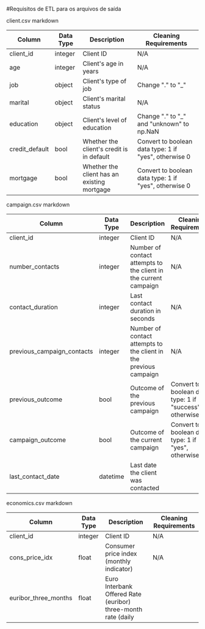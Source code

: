 #Requisitos de ETL para os arquivos de saída


client.csv
markdown

| Column             | Data Type | Description                              | Cleaning Requirements                                                       |
|--------------------|-----------|------------------------------------------|------------------------------------------------------------------------------|
| client_id          | integer   | Client ID                                | N/A                                                                          |
| age                | integer   | Client's age in years                    | N/A                                                                          |
| job                | object    | Client's type of job                     | Change "." to "_"                                                           |
| marital            | object    | Client's marital status                  | N/A                                                                          |
| education          | object    | Client's level of education              | Change "." to "_" and "unknown" to np.NaN                                    |
| credit_default     | bool      | Whether the client's credit is in default | Convert to boolean data type: 1 if "yes", otherwise 0                        |
| mortgage           | bool      | Whether the client has an existing mortgage | Convert to boolean data type: 1 if "yes", otherwise 0                        |


campaign.csv
markdown

| Column                    | Data Type | Description                                            | Cleaning Requirements                                                       |
|---------------------------|-----------|--------------------------------------------------------|------------------------------------------------------------------------------|
| client_id                 | integer   | Client ID                                              | N/A                                                                          |
| number_contacts           | integer   | Number of contact attempts to the client in the current campaign | N/A                                                          |
| contact_duration          | integer   | Last contact duration in seconds                       | N/A                                                                          |
| previous_campaign_contacts| integer   | Number of contact attempts to the client in the previous campaign | N/A                                                          |
| previous_outcome          | bool      | Outcome of the previous campaign                       | Convert to boolean data type: 1 if "success", otherwise 0                   |
| campaign_outcome          | bool      | Outcome of the current campaign                        | Convert to boolean data type: 1 if "yes", otherwise 0                       |
| last_contact_date         | datetime  | Last date the client was contacted    


economics.csv
markdown

| Column                | Data Type | Description                                             | Cleaning Requirements                                                       |
|-----------------------|-----------|---------------------------------------------------------|------------------------------------------------------------------------------|
| client_id             | integer   | Client ID                                               | N/A                                                                          |
| cons_price_idx        | float     | Consumer price index (monthly indicator)                | N/A                                                                          |
| euribor_three_months  | float     | Euro Interbank Offered Rate (euribor) three-month rate (daily